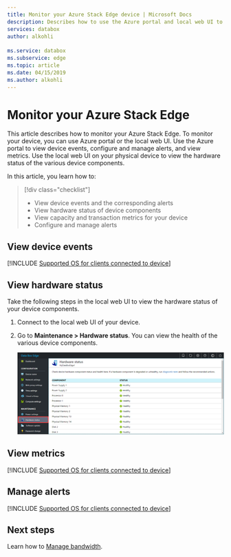 ```yaml
---
title: Monitor your Azure Stack Edge device | Microsoft Docs 
description: Describes how to use the Azure portal and local web UI to monitor your Azure Stack Edge.
services: databox
author: alkohli

ms.service: databox
ms.subservice: edge
ms.topic: article
ms.date: 04/15/2019
ms.author: alkohli
---
```

# Monitor your Azure Stack Edge

This article describes how to monitor your Azure Stack Edge. To monitor your device, you can use Azure portal or the local web UI. Use the Azure portal to view device events, configure and manage alerts, and view metrics. Use the local web UI on your physical device to view the hardware status of the various device components.

In this article, you learn how to:

> [!div class="checklist"]
> * View device events and the corresponding alerts
> * View hardware status of device components
> * View capacity and transaction metrics for your device
> * Configure and manage alerts

## View device events

[!INCLUDE [Supported OS for clients connected to device](../../includes/data-box-edge-gateway-view-device-events.md)]

## View hardware status

Take the following steps in the local web UI to view the hardware status of your device components.

1. Connect to the local web UI of your device.
2. Go to **Maintenance > Hardware status**. You can view the health of the various device components.

    ![View hardware status](media/data-box-edge-monitor/view-hardware-status.png)

## View metrics

[!INCLUDE [Supported OS for clients connected to device](../../includes/data-box-edge-gateway-view-metrics.md)]

## Manage alerts

[!INCLUDE [Supported OS for clients connected to device](../../includes/data-box-edge-gateway-manage-alerts.md)]

## Next steps 

Learn how to [Manage bandwidth](data-box-edge-manage-bandwidth-schedules.md).